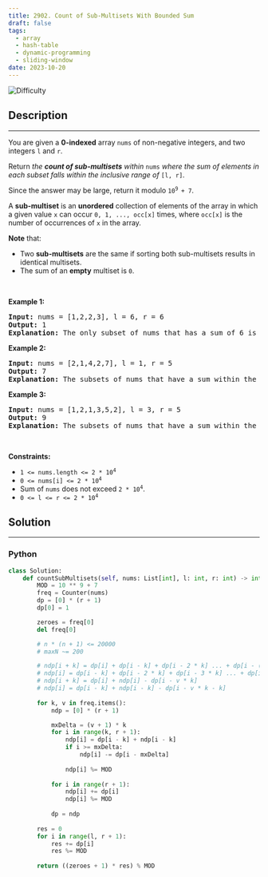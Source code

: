```yaml
---
title: 2902. Count of Sub-Multisets With Bounded Sum
draft: false
tags: 
  - array
  - hash-table
  - dynamic-programming
  - sliding-window
date: 2023-10-20
---
```


![Difficulty](https://img.shields.io/badge/Difficulty-Hard-blue.svg)

## Description

---
<p>You are given a <strong>0-indexed</strong> array <code>nums</code> of non-negative integers, and two integers <code>l</code> and <code>r</code>.</p>

<p>Return <em>the <strong>count of sub-multisets</strong> within</em> <code>nums</code> <em>where the sum of elements in each subset falls within the inclusive range of</em> <code>[l, r]</code>.</p>

<p>Since the answer may be large, return it modulo <code>10<sup>9 </sup>+ 7</code>.</p>

<p>A <strong>sub-multiset</strong> is an <strong>unordered</strong> collection of elements of the array in which a given value <code>x</code> can occur <code>0, 1, ..., occ[x]</code> times, where <code>occ[x]</code> is the number of occurrences of <code>x</code> in the array.</p>

<p><strong>Note</strong> that:</p>

<ul>
	<li>Two <strong>sub-multisets</strong> are the same if sorting both sub-multisets results in identical multisets.</li>
	<li>The sum of an <strong>empty</strong> multiset is <code>0</code>.</li>
</ul>

<p>&nbsp;</p>
<p><strong>Example 1:</strong></p>

<pre>
<strong>Input:</strong> nums = [1,2,2,3], l = 6, r = 6
<strong>Output:</strong> 1
<strong>Explanation:</strong> The only subset of nums that has a sum of 6 is {1, 2, 3}.
</pre>

<p><strong>Example 2:</strong></p>

<pre>
<strong>Input:</strong> nums = [2,1,4,2,7], l = 1, r = 5
<strong>Output:</strong> 7
<strong>Explanation:</strong> The subsets of nums that have a sum within the range [1, 5] are {1}, {2}, {4}, {2, 2}, {1, 2}, {1, 4}, and {1, 2, 2}.
</pre>

<p><strong>Example 3:</strong></p>

<pre>
<strong>Input:</strong> nums = [1,2,1,3,5,2], l = 3, r = 5
<strong>Output:</strong> 9
<strong>Explanation:</strong> The subsets of nums that have a sum within the range [3, 5] are {3}, {5}, {1, 2}, {1, 3}, {2, 2}, {2, 3}, {1, 1, 2}, {1, 1, 3}, and {1, 2, 2}.</pre>

<p>&nbsp;</p>
<p><strong>Constraints:</strong></p>

<ul>
	<li><code>1 &lt;= nums.length &lt;= 2 * 10<sup>4</sup></code></li>
	<li><code>0 &lt;= nums[i] &lt;= 2 * 10<sup>4</sup></code></li>
	<li>Sum of <code>nums</code> does not exceed <code>2 * 10<sup>4</sup></code>.</li>
	<li><code>0 &lt;= l &lt;= r &lt;= 2 * 10<sup>4</sup></code></li>
</ul>


## Solution

---
### Python
``` py title='count-of-sub-multisets-with-bounded-sum'
class Solution:
    def countSubMultisets(self, nums: List[int], l: int, r: int) -> int:
        MOD = 10 ** 9 + 7
        freq = Counter(nums)
        dp = [0] * (r + 1)
        dp[0] = 1

        zeroes = freq[0]
        del freq[0]

        # n * (n + 1) <= 20000
        # maxN ~= 200

        # ndp[i + k] = dp[i] + dp[i - k] + dp[i - 2 * k] ... + dp[i - (v - 1) * k]
        # ndp[i] = dp[i - k] + dp[i - 2 * k] + dp[i - 3 * k] ... + dp[i - v * k]
        # ndp[i + k] = dp[i] + ndp[i] - dp[i - v * k]
        # ndp[i] = dp[i - k] + ndp[i - k] - dp[i - v * k - k]
        
        for k, v in freq.items():
            ndp = [0] * (r + 1)

            mxDelta = (v + 1) * k
            for i in range(k, r + 1):
                ndp[i] = dp[i - k] + ndp[i - k]
                if i >= mxDelta:
                    ndp[i] -= dp[i - mxDelta]
                
                ndp[i] %= MOD
            
            for i in range(r + 1):
                ndp[i] += dp[i]
                ndp[i] %= MOD
            
            dp = ndp
            
        res = 0
        for i in range(l, r + 1):
            res += dp[i]
            res %= MOD
        
        return ((zeroes + 1) * res) % MOD

```

